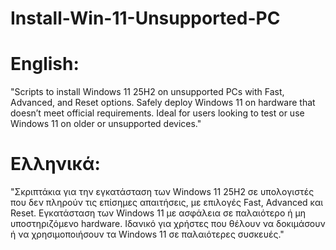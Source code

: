 # Install-Win-11-Unsupported-PC
# English:
"Scripts to install Windows 11 25H2 on unsupported PCs with Fast, Advanced, and Reset options. Safely deploy Windows 11 on hardware that doesn’t meet official requirements. Ideal for users looking to test or use Windows 11 on older or unsupported devices."

# Ελληνικά:
"Σκριπτάκια για την εγκατάσταση των Windows 11 25H2 σε υπολογιστές που δεν πληρούν τις επίσημες απαιτήσεις, με επιλογές Fast, Advanced και Reset. Εγκατάσταση των Windows 11 με ασφάλεια σε παλαιότερο ή μη υποστηριζόμενο hardware. Ιδανικό για χρήστες που θέλουν να δοκιμάσουν ή να χρησιμοποιήσουν τα Windows 11 σε παλαιότερες συσκευές."
